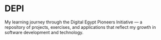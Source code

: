# DEPI
My learning journey through the Digital Egypt Pioneers Initiative — a repository of projects, exercises, and applications that reflect my growth in software development and technology.
